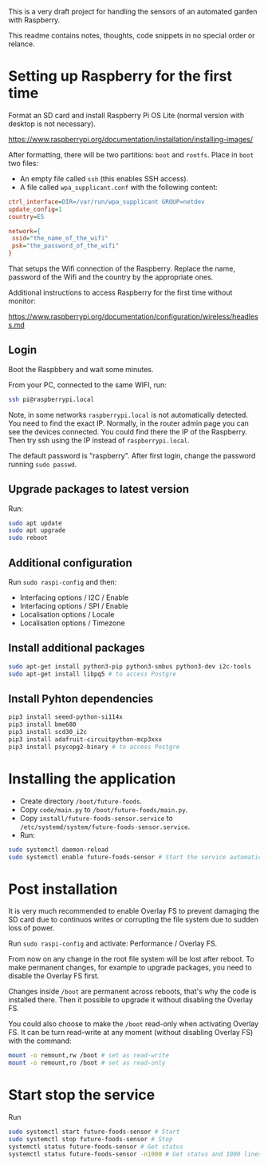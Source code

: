 This is a very draft project for handling the sensors of an automated garden with Raspberry.

This readme contains notes, thoughts, code snippets in no special order or relance.

# Setting up Raspberry for the first time

Format an SD card and install Raspberry Pi OS Lite (normal version with desktop is not necessary). 

https://www.raspberrypi.org/documentation/installation/installing-images/

After formatting, there will be two partitions: `boot` and `rootfs`. Place in `boot` two files:

- An empty file called `ssh` (this enables SSH access).
- A file called `wpa_supplicant.conf` with the following content:

```ini
ctrl_interface=DIR=/var/run/wpa_supplicant GROUP=netdev
update_config=1
country=ES

network={
 ssid="the_name_of_the_wifi"
 psk="the_password_of_the_wifi"
}
```

That setups the Wifi connection of the Raspberry.
Replace the name, password of the Wifi and the country by the appropriate ones.

Additional instructions to access Raspberry for the first time without monitor:

https://www.raspberrypi.org/documentation/configuration/wireless/headless.md

## Login

Boot the Raspbbery and wait some minutes.

From your PC, connected to the same WIFI, run:

```sh
ssh pi@raspberrypi.local
```

Note, in some networks `raspberrypi.local` is not automatically detected. You need to find the exact IP. Normally, in the router admin page you can see the devices connected. You could find there the IP of the Raspberry. Then try ssh using the IP instead of `raspberrypi.local`.

The default password is "raspberry". After first login, change the password running `sudo passwd`.

## Upgrade packages to latest version

Run:

```sh
sudo apt update
sudo apt upgrade
sudo reboot
```

## Additional configuration

Run `sudo raspi-config` and then:

- Interfacing options / I2C / Enable
- Interfacing options / SPI / Enable
- Localisation options / Locale
- Localisation options / Timezone

## Install additional packages

```sh
sudo apt-get install python3-pip python3-smbus python3-dev i2c-tools
sudo apt-get install libpq5 # to access Postgre
```

## Install Pyhton dependencies

```sh
pip3 install seeed-python-si114x
pip3 install bme680
pip3 install scd30_i2c
pip3 install adafruit-circuitpython-mcp3xxx
pip3 install psycopg2-binary # to access Postgre
```

# Installing the application

- Create directory `/boot/future-foods`.
- Copy `code/main.py` to `/boot/future-foods/main.py`.
- Copy `install/future-foods-sensor.service` to `/etc/systemd/system/future-foods-sensor.service`.
- Run:

```sh
sudo systemctl daemon-reload
sudo systemctl enable future-foods-sensor # Start the service automatically on boot
```

# Post installation

It is very much recommended to enable Overlay FS to prevent damaging the SD card due to continuos writes or corrupting the file system due to sudden loss of power.

Run `sudo raspi-config` and activate: Performance / Overlay FS.

From now on any change in the root file system will be lost after reboot. To make permanent changes, for example to upgrade packages, you need to disable the Overlay FS first.

Changes inside `/boot` are permanent across reboots, that's why the code is installed there. Then it possible to upgrade it without disabling the Overlay FS.

You could also choose to make the `/boot` read-only when activating Overlay FS. It can be turn read-write at any moment (without disabling Overlay FS) with the command:

```sh
mount -o remount,rw /boot # set as read-write
mount -o remount,ro /boot # set as read-only
```

# Start stop the service

Run

```sh
sudo systemctl start future-foods-sensor # Start
sudo systemctl stop future-foods-sensor # Stop
systemctl status future-foods-sensor # Get status
systemctl status future-foods-sensor -n1000 # Get status and 1000 lines of logs
```
